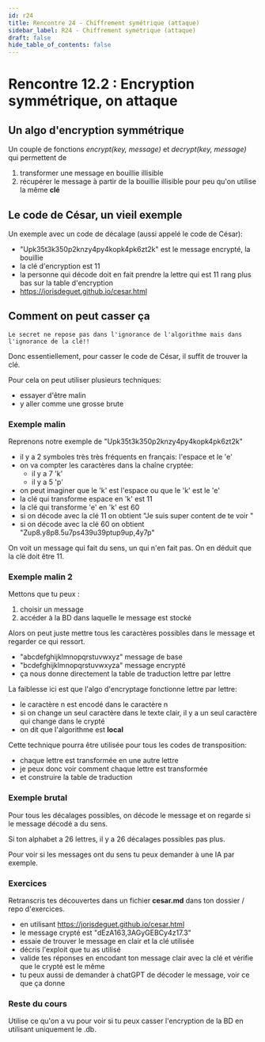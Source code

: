 ```yaml
---
id: r24
title: Rencontre 24 - Chiffrement symétrique (attaque)
sidebar_label: R24 - Chiffrement symétrique (attaque)
draft: false
hide_table_of_contents: false
---
```


# Rencontre 12.2 : Encryption symmétrique, on attaque

## Un algo d'encryption symmétrique

Un couple de fonctions *encrypt(key, message)* et *decrypt(key, message)* qui permettent de 
1. transformer une message en bouillie illisible
2. récupérer le message à partir de la bouillie illisible pour peu qu'on utilise la même **clé**

## Le code de César, un vieil exemple

Un exemple avec un code de décalage (aussi appelé le code de César):
- "Upk35t3k350p2knzy4py4kopk4pk6zt2k" est le message encrypté, la bouillie
- la clé d'encryption est 11
- la personne qui décode doit en fait prendre la lettre qui est 11 rang plus bas sur la table d'encryption
- https://jorisdeguet.github.io/cesar.html

## Comment on peut casser ça

```
Le secret ne repose pas dans l'ignorance de l'algorithme mais dans l'ignorance de la clé!!
```

Donc essentiellement, pour casser le code de César, il suffit de trouver la clé. 

Pour cela on peut utiliser plusieurs techniques:
- essayer d'être malin
- y aller comme une grosse brute

### Exemple malin

Reprenons notre exemple de "Upk35t3k350p2knzy4py4kopk4pk6zt2k"
- il y a 2 symboles très très fréquents en français: l'espace et le 'e'
- on va compter les caractères dans la chaîne cryptée:
  - il y a 7 'k'
  - il y a 5 'p'
- on peut imaginer que le 'k' est l'espace ou que le 'k' est le 'e'
- la clé qui transforme espace en 'k' est 11
- la clé qui transforme 'e' en 'k' est 60
- si on décode avec la clé 11 on obtient "Je suis super content de te voir "
- si on décode avec la clé 60 on obtient "Zup8.y8p8.5u7ps439u39ptup9up,4y7p"

On voit un message qui fait du sens, un qui n'en fait pas. On en déduit que la clé doit être 11.

### Exemple malin 2

Mettons que tu peux :
1. choisir un message
2. accéder à la BD dans laquelle le message est stocké

Alors on peut juste mettre tous les caractères possibles dans le message et regarder ce qui ressort.
- "abcdefghijklmnopqrstuvwxyz" message de base
- "bcdefghijklmnopqrstuvwxyza" message encrypté
- ça nous donne directement la table de traduction lettre par lettre

La faiblesse ici est que l'algo d'encryptage fonctionne lettre par lettre:
- le caractère n est encodé dans le caractère n
- si on change un seul caractère dans le texte clair, il y a un seul caractère qui change dans le crypté
- on dit que l'algorithme est **local**

Cette technique pourra être utilisée pour tous les codes de transposition:
- chaque lettre est transformée en une autre lettre
- je peux donc voir comment chaque lettre est transformée
- et construire la table de traduction

### Exemple brutal

Pour tous les décalages possibles, on décode le message et on regarde si le message décodé a du sens.

Si ton alphabet a 26 lettres, il y a 26 décalages possibles pas plus.

Pour voir si les messages ont du sens tu peux demander à une IA par exemple.

### Exercices

Retranscris tes découvertes dans un fichier **cesar.md** dans ton dossier / repo d'exercices.

- en utilisant https://jorisdeguet.github.io/cesar.html
- le message crypté est "dEzA163,3AGyGEBCy4z17.3"
- essaie de trouver le message en clair et la clé utilisée
- décris l'exploit que tu as utilisé
- valide tes réponses en encodant ton message clair avec la clé et vérifie que le crypté est le même
- tu peux aussi de demander à chatGPT de décoder le message, voir ce que ça donne

### Reste du cours

Utilise ce qu'on a vu pour voir si tu peux casser l'encryption de la BD en utilisant uniquement le .db.